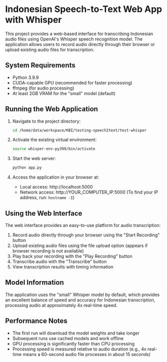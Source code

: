 # Indonesian Speech-to-Text Web App with Whisper

This project provides a web-based interface for transcribing Indonesian audio files using OpenAI's Whisper speech recognition model. The application allows users to record audio directly through their browser or upload existing audio files for transcription.

## System Requirements

- Python 3.9.9
- CUDA-capable GPU (recommended for faster processing)
- ffmpeg (for audio processing)
- At least 2GB VRAM for the "small" model (default)

## Running the Web Application

1. Navigate to the project directory:
   ```bash
   cd /home/data/workspace/KBI/testing-speech2text/test-whisper
   ```

2. Activate the existing virtual environment:
   ```bash
   source whisper-env-py399/bin/activate
   ```

3. Start the web server:
   ```bash
   python app.py
   ```

4. Access the application in your browser at:
   - Local access: http://localhost:5000
   - Network access: http://YOUR_COMPUTER_IP:5000
   (To find your IP address, run: `hostname -I`)

## Using the Web Interface

The web interface provides an easy-to-use platform for audio transcription:

1. Record audio directly through your browser using the "Start Recording" button
2. Upload existing audio files using the file upload option (appears if browser recording is not available)
3. Play back your recording with the "Play Recording" button
4. Transcribe audio with the "Transcribe" button
5. View transcription results with timing information

## Model Information

The application uses the "small" Whisper model by default, which provides an excellent balance of speed and accuracy for Indonesian transcription, processing audio at approximately 4x real-time speed.

## Performance Notes

- The first run will download the model weights and take longer
- Subsequent runs use cached models and work offline
- GPU processing is significantly faster than CPU processing
- Processing speed is measured relative to audio duration (e.g., 4x real-time means a 60-second audio file processes in about 15 seconds)